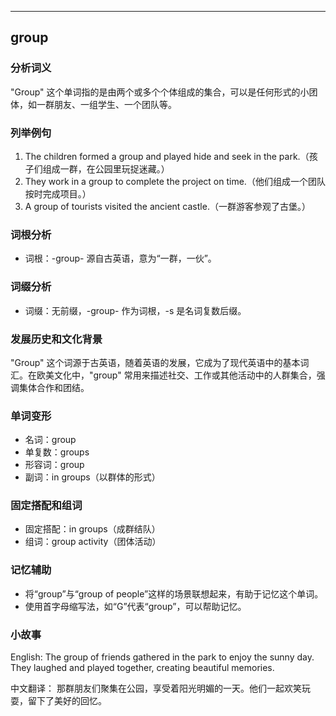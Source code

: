 
---------------
## group
### 分析词义
"Group" 这个单词指的是由两个或多个个体组成的集合，可以是任何形式的小团体，如一群朋友、一组学生、一个团队等。

### 列举例句
1. The children formed a group and played hide and seek in the park.（孩子们组成一群，在公园里玩捉迷藏。）
2. They work in a group to complete the project on time.（他们组成一个团队按时完成项目。）
3. A group of tourists visited the ancient castle.（一群游客参观了古堡。）

### 词根分析
- 词根：-group- 源自古英语，意为“一群，一伙”。

### 词缀分析
- 词缀：无前缀，-group- 作为词根，-s 是名词复数后缀。

### 发展历史和文化背景
"Group" 这个词源于古英语，随着英语的发展，它成为了现代英语中的基本词汇。在欧美文化中，"group" 常用来描述社交、工作或其他活动中的人群集合，强调集体合作和团结。

### 单词变形
- 名词：group
- 单复数：groups
- 形容词：group
- 副词：in groups（以群体的形式）

### 固定搭配和组词
- 固定搭配：in groups（成群结队）
- 组词：group activity（团体活动）

### 记忆辅助
- 将“group”与“group of people”这样的场景联想起来，有助于记忆这个单词。
- 使用首字母缩写法，如“G”代表“group”，可以帮助记忆。

### 小故事
English:
The group of friends gathered in the park to enjoy the sunny day. They laughed and played together, creating beautiful memories.

中文翻译：
那群朋友们聚集在公园，享受着阳光明媚的一天。他们一起欢笑玩耍，留下了美好的回忆。

